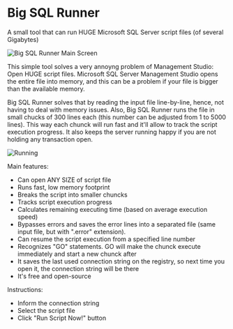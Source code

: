 # Big SQL Runner
A small tool that can run HUGE Microsoft SQL Server script files (of several Gigabytes)

![Big SQL Runner Main Screen](https://user-images.githubusercontent.com/17026744/83193020-c4b38400-a10c-11ea-92ff-ab7304f5aa0a.png)

This simple tool solves a very annoyng problem of Management Studio: Open HUGE script files.
Microsoft SQL Server Management Studio opens the entire file into memory, and this can be a  problem if your file is bigger than the available memory.

Big SQL Runner solves that by reading the input file line-by-line, hence, not having to deal with memory issues.
Also, Big SQL Runner runs the file in small chucks of 300 lines each (this number can be adjusted from 1 to 5000 lines). This way each chunck will run fast and it'll allow to track the script execution progress. It also keeps the server running happy if you are not holding any transaction open.

![Running](https://user-images.githubusercontent.com/17026744/83192970-aea5c380-a10c-11ea-9811-d65d838a1833.png)

Main features:
* Can open ANY SIZE of script file
* Runs fast, low memory footprint
* Breaks the script into smaller chuncks
* Tracks script execution progress
* Calculates remaining executing time (based on average execution speed)
* Bypasses errors and saves the error lines into a separated file (same input file, but with ".error" extension).
* Can resume the script execution from a specified line number
* Recognizes "GO" statements. GO will make the chunck execute immediately and start a new chunck after
* It saves the last used connection string on the registry, so next time you open it, the connection string will be there
* It's free and open-source

Instructions:
- Inform the connection string
- Select the script file
- Click "Run Script Now!" button
